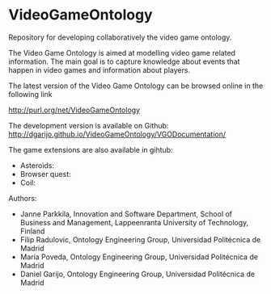 # VideoGameOntology
Repository for developing collaboratively the video game ontology. 

The Video Game Ontology is aimed at modelling video game related information. The main goal is to capture knowledge about events that happen in video games and information about players.

The latest version of the Video Game Ontology can be browsed online in the following link

http://purl.org/net/VideoGameOntology

The development version is available on Github: http://dgarijo.github.io/VideoGameOntology/VGODocumentation/

The game extensions are also available in gihtub:

* Asteroids:
* Browser quest: 
* Coil:


Authors:

* Janne Parkkila, Innovation and Software Department, School of Business and Management, Lappeenranta University of Technology, Finland
* Filip Radulovic, Ontology Engineering Group, Universidad Politécnica de Madrid
* María Poveda, Ontology Engineering Group, Universidad Politécnica de Madrid
* Daniel Garijo, Ontology Engineering Group, Universidad Politécnica de Madrid
